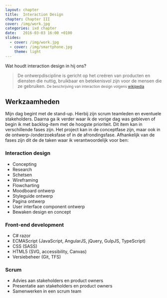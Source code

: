 ```yaml
---
layout: chapter
title:  Interaction Design
chapter: Chapter III
cover: /img/work.jpg
categories: ixd chapter
date:   2016-03-03 16:00 +0100
slides:
  - cover: /img/work.jpg
  - cover: /img/smartphone.jpg
    theme: light
---
```


Wat houdt interaction design in hij ons?

> De ontwerpdiscipline is gericht op het creëren van producten en diensten die nuttig, bruikbaar en betekenisvol zijn voor de mensen die ze gebruiken. <small>De beschrijving van interaction design volgens [wikipedia](https://nl.wikipedia.org/wiki/Interaction_design)</small>

## Werkzaamheden
Mijn dag begint met de stand-up. Hierbij zijn scrum teamleden en eventuele stakeholders. Daarna ga ik verder waar ik de vorige dag was gebleven of begin ik met backlog-item met de hoogste prioriteit. Dit item kan in verschillende fases zijn. Het project kan in de conceptfase zijn, maar ook in de ontwerp-/onderzoeksfase of in de afrondingsfase. Afhankelijk van de fases zijn dit de de taken waar ik verantwoordelijk voor ben:

### Interaction design
- Concepting
- Research
- Schetsen
- Wireframing
- Flowcharting
- Moodboard ontwerp
- Styleguide ontwerp 
- Pagina ontwerp 
- User interface component ontwerp
- Bewaken design en concept

### Front-end development
- C# razor
- ECMAScript (JavaScript, AngularJS, jQuery, GulpJS, TypeScript)
- CSS (SASS)
- HTML5 (SVG, accessibility, Canvas)
- Versiebeheer (Git, TFS)

### Scrum
- Advies aan stakeholders en product owners
- Presentatie aan stakeholders en product owners
- Samenwerken in een scrum team


